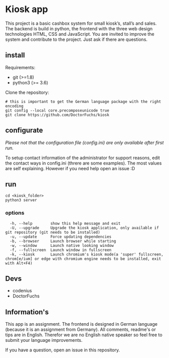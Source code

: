 # Kiosk app

This project is a basic cashbox system for small kiosk’s, stall’s and sales. The backend is build in python, the frontend with the three web design technologies HTML, CSS and JavaScript. You are invited to improve the system and contribute to the project. Just ask if there are questions.


## install

Requirements:
- git (>=1.8)
- python3 (>= 3.6)

Clone the repository:
```shell
# this is important to get the German language package with the right encoding
git config --local core.precomposeunicode true
git clone https://github.com/DoctorFuchs/kiosk
```

## configurate
*Please not that the configuration file (config.ini) are only available after first run.*

To setup contact information of the administrator for support reasons, edit the contact ways in config.ini (threre are some examples).
The most values are self explaining. However if you need help open an issue :D

## run

```shell
cd <kiosk_folder>
python3 server
```

### options
```
  -h, --help        show this help message and exit
  -U, --upgrade     Upgrade the kiosk application, only available if git repository (git needs to be installed)
  -u, --update      Force updating dependencies
  -b, --browser     Launch browser while starting
  -w, --window      Launch native looking window
  -f, --fullscreen  Launch window in fullscreen
  -k, --kiosk       Launch chromium's kiosk mode(a 'super' fullscreen, chrom[e/ium] or edge with chromium engine needs to be installed, exit with Alt+F4)
```

## Devs
- codenius
- DoctorFuchs

## Information's
This app is an assignment.
The frontend is designed in German language (because it is an assignment from Germany).
All comments, readme's or tips are in English.
Therefor we are no English native speaker so feel free to submit your language improvements.

If you have a question, open an issue in this repository.
